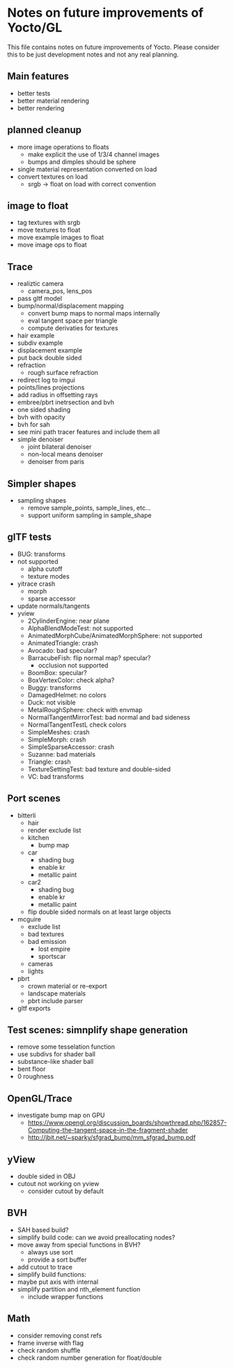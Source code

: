 # Notes on future improvements of Yocto/GL

This file contains notes on future improvements of Yocto.
Please consider this to be just development notes and not any real planning.

## Main features

- better tests
- better material rendering
- better rendering

## planned cleanup

- more image operations to floats
    - make explicit the use of 1/3/4 channel images
    - bumps and dimples should be sphere
- single material representation converted on load
- convert textures on load
    - srgb -> float on load with correct convention

## image to float

- tag textures with srgb
- move textures to float
- move example images to float
- move image ops to float

## Trace

- realiztic camera
    - camera_pos, lens_pos
- pass gltf model
- bump/normal/displacement mapping
    - convert bump maps to normal maps internally
    - eval tangent space per triangle
    - compute derivaties for textures
- hair example
- subdiv example
- displacement example
- put back double sided
- refraction
    - rough surface refraction
- redirect log to imgui
- points/lines projections
- add radius in offsetting rays
- embree/pbrt inetrsection and bvh
- one sided shading
- bvh with opacity
- bvh for sah
- see mini path tracer features and include them all
- simple denoiser
    - joint bilateral denoiser
    - non-local means denoiser
    - denoiser from paris

## Simpler shapes

- sampling shapes
    - remove sample_points, sample_lines, etc...
    - support uniform sampling in sample_shape

## glTF tests

- BUG: transforms
- not supported
    - alpha cutoff
    - texture modes
- yitrace crash
    - morph
    - sparse accessor
- update normals/tangents
- yview
    - 2CylinderEngine: near plane
    - AlphaBlendModeTest: not supported
    - AnimatedMorphCube/AnimatedMorphSphere: not supported
    - AnimatedTriangle: crash
    - Avocado: bad specular?
    - BarracubeFish: flip normal map? specular?
        - occlusion not supported
    - BoomBox: specular?
    - BoxVertexColor: check alpha?
    - Buggy: transforms
    - DamagedHelmet: no colors
    - Duck: not visible 
    - MetalRoughSphere: check with envmap
    - NormalTangentMirrorTest: bad normal and bad sideness
    - NormalTangentTestL check colors
    - SimpleMeshes: crash
    - SimpleMorph: crash
    - SimpleSparseAccessor: crash
    - Suzanne: bad materials
    - Triangle: crash
    - TextureSettingTest: bad texture and double-sided
    - VC: bad transforms

## Port scenes

- bitterli
    - hair
    - render exclude list
    - kitchen
        - bump map
    - car
        - shading bug
        - enable kr
        - metallic paint
    - car2
        - shading bug
        - enable kr
        - metallic paint
    - flip double sided normals on at least large objects
- mcguire
    - exclude list
    - bad textures
    - bad emission
        - lost empire
        - sportscar
    - cameras
    - lights
- pbrt
    - crown material or re-export
    - landscape materials
    - pbrt include parser
- gltf exports

## Test scenes: simnplify shape generation

- remove some tesselation function
- use subdivs for shader ball
- substance-like shader ball
- bent floor
- 0 roughness

## OpenGL/Trace

- investigate bump map on GPU
    - https://www.opengl.org/discussion_boards/showthread.php/162857-Computing-the-tangent-space-in-the-fragment-shader
    - http://jbit.net/~sparky/sfgrad_bump/mm_sfgrad_bump.pdf

## yView

- double sided in OBJ
- cutout not working on yview
    - consider cutout by default

## BVH

- SAH based build?
- simplify build code: can we avoid preallocating nodes?
- move away from special functions in BVH?
    - always use sort
    - provide a sort buffer
- add cutout to trace
- simplify build functions: 
- maybe put axis with internal
- simplify partition and nth_element function
    - include wrapper functions

## Math

- consider removing const refs
- frame inverse with flag
- check random shuffle
- check random number generation for float/double
